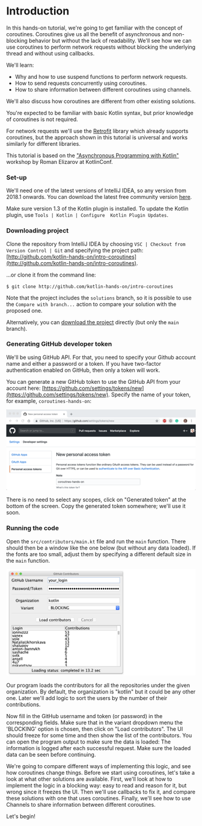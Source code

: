 # Introduction

In this hands-on tutorial, we're going to get familiar with the concept of coroutines.
Coroutines give us all the benefit of asynchronous
and non-blocking behavior but without the lack of readability. 
We'll see how we can use coroutines to perform network requests
without blocking the underlying thread and without using callbacks.

We'll learn:

* Why and how to use suspend functions to perform network requests.
* How to send requests concurrently using coroutines.
* How to share information between different coroutines using channels.

We'll also discuss how coroutines are different from other existing solutions.
 
You're expected to be familiar with basic Kotlin syntax,
but prior knowledge of coroutines is not required.

For network requests we'll use the [Retrofit](https://square.github.io/retrofit/) library which already
supports coroutines, but the approach shown in this tutorial is universal and works similarly for different libraries.

This tutorial is based on the ["Asynchronous Programming with Kotlin"](https://kotlinconf.com/workshops/) workshop
by Roman Elizarov at KotlinConf.

### Set-up

We'll need one of the latest versions of IntelliJ IDEA, so any version from 2018.1 onwards.
You can download the latest free community version [here](https://www.jetbrains.com/idea/download/).

Make sure version 1.3 of the Kotlin plugin is installed.
To update the Kotlin plugin, use `Tools | Kotlin | Configure  Kotlin Plugin Updates`.

### Downloading project

Clone the repository from IntelliJ IDEA by choosing `VSC | Checkout from Version Control | Git`
and specifying the project path:
[http://github.com/kotlin-hands-on/intro-coroutines](http://github.com/kotlin-hands-on/intro-coroutines). 

...or clone it from the command line:

```
$ git clone http://github.com/kotlin-hands-on/intro-coroutines
```
 
Note that the project includes the `solutions` branch, so it is possible to use the `Compare with branch...`
action to compare your solution with the proposed one.

Alternatively, you can [download the project](http://github.com/kotlin-hands-on/intro-coroutines/archive/master.zip) directly
(but only the `main` branch).


### Generating GitHub developer token

We'll be using GitHub API.
For that, you need to specify your Github account name and either a password or a token.
If you have two-factor authentication enabled on GitHub, then only a token will work. 

You can generate a new GitHub token to use the GitHub API from your account here:
[https://github.com/settings/tokens/new](https://github.com/settings/tokens/new).
Specify the name of your token, for example, `coroutines-hands-on`:

![](./assets/1-intro/GeneratingToken.png)

There is no need to select any scopes, click on "Generated token" at the bottom of the screen.
Copy the generated token somewhere; we'll use it soon.

### Running the code

Open the `src/contributors/main.kt` file and run the `main` function.
There should then be a window like the one below (but without any data loaded).
If the fonts are too small, adjust them by specifying a different default size in the `main` function.

![](./assets/1-intro/InitialWindow.png)

Our program loads the contributors for all the repositories under the given organization.
By default, the organization is "kotlin" but it could be any other one. 
Later we'll add logic to sort the users by the number of their contributions.

Now fill in the GitHub username and token (or password) in the corresponding fields.
Make sure that in the variant dropdown menu the 'BLOCKING' option is chosen, then click on "Load contributors".
The UI should freeze for some time and then show the list of the contributors.
You can open the program output to make sure the data is loaded:
The information is logged after each successful request.
Make sure the loaded data can be seen before continuing.
 
We're going to compare different ways of implementing this logic, and see how coroutines change things.
Before we start using coroutines, let's take a look at what other solutions are available. 
First, we'll look at how to implement the logic in a blocking way: easy to read and reason for it, but wrong since it freezes the UI.
Then we'll use callbacks to fix it, and compare these solutions with one that uses coroutines.
Finally, we'll see how to use Channels to share information between different coroutines.

Let's begin!
